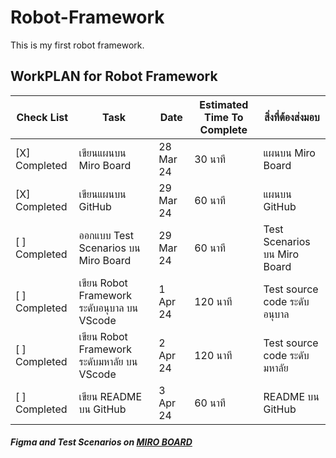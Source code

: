 # Robot-Framework
This is my first robot framework.
## WorkPLAN for Robot Framework


| Check List| Task | Date | Estimated Time To Complete | สิ่งที่ต้องส่งมอบ |
|-----------|------|------|----------------------------|-------------|
| [X] Completed| เขียนแผนบน Miro Board | 28 Mar 24 | 30 นาที | แผนบน Miro Board |
| [X] Completed| เขียนแผนบน GitHub | 29 Mar 24 | 60 นาที | แผนบน GitHub |
| [ ] Completed| ออกแบบ Test Scenarios บน Miro Board | 29 Mar 24 | 60 นาที | Test Scenarios บน Miro Board |
| [ ] Completed| เขียน Robot Framework ระดับอนุบาล บน VScode | 1 Apr 24 | 120 นาที | Test source code ระดับอนุบาล |
| [ ] Completed| เขียน Robot Framework ระดับมหาลัย บน VScode | 2 Apr 24 | 120 นาที | Test source code ระดับมหาลัย |
| [ ] Completed| เขียน README บน GitHub | 3 Apr 24 |  60 นาที | README บน GitHub |




##### Figma and Test Scenarios on [MIRO BOARD](https://miro.com/app/board/uXjVKcyxM6s=/?moveToWidget=3458764583864259864&cot=14)
